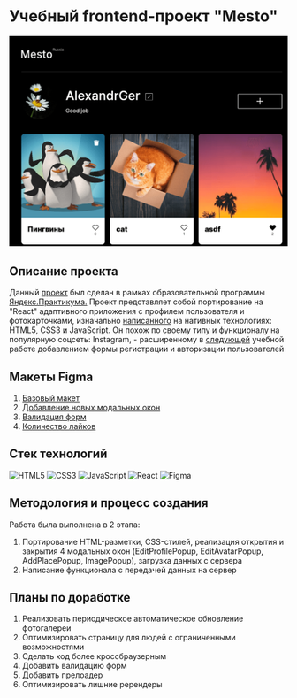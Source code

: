<h1>Учебный frontend-проект "Mesto"</h1>
<a href="https://alexandrger.github.io/mesto-react/">
<img src='./src/images/скрин-проекта.png'>
</a>

<h2>Описание проекта</h2>

Данный [проект](https://alexandrger.github.io/mesto-react/) был сделан в рамках образовательной программы [Яндекс.Практикума.](https://practicum.yandex.ru/) Проект представляет собой портирование на "React" адаптивного приложения с профилем пользователя и фотокарточками, изначально [написанного](https://github.com/AlexandrGer/mesto) на нативных технологиях: HTML5, CSS3 и JavaScript. Он похож по своему типу и функционалу на популярную соцсеть: Instagram, - расширенному в [следующей](https://github.com/AlexandrGer/react-mesto-auth) учебной работе добавлением формы регистрации и авторизации пользователей

<h2>Макеты Figma</h2>

1. [Базовый макет](https://www.figma.com/file/2cn9N9jSkmxD84oJik7xL7/JavaScript.-Sprint-4?type=design&node-id=0-1&mode=design&t=KS6PDlsHSVdsALkG-0)
2. [Добавление новых модальных окон](https://www.figma.com/file/bjyvbKKJN2naO0ucURl2Z0/JavaScript.-Sprint-5?type=design&node-id=0-1&mode=design&t=3ODPkVGCiQjIZPTx-0)
3. [Валидация форм](https://www.figma.com/file/kRVLKwYG3d1HGLvh7JFWRT/JavaScript.-Sprint-6?type=design&node-id=0-1&mode=design&t=bouugJIsLNyWI0nV-0)
4. [Количество лайков](https://www.figma.com/file/PSdQFRHoxXJFs2FH8IXViF/JavaScript.-Sprint-9?type=design&node-id=0-1&mode=design&t=BpbidFSVEiMAIFnV-0)

<h2>Стек технологий</h2>

![HTML5](https://img.shields.io/badge/html5-%23E34F26.svg?style=for-the-badge&logo=html5&logoColor=white)
![CSS3](https://img.shields.io/badge/css3-%231572B6.svg?style=for-the-badge&logo=css3&logoColor=white)
![JavaScript](https://img.shields.io/badge/javascript-%23323330.svg?style=for-the-badge&logo=javascript&logoColor=%23F7DF1E)
![React](https://img.shields.io/badge/react-%2320232a.svg?style=for-the-badge&logo=react&logoColor=%2361DAFB)
![Figma](https://img.shields.io/badge/figma-%23F24E1E.svg?style=for-the-badge&logo=figma&logoColor=white)

<h2>Методология и процесс создания</h2>
Работа была выполнена в 2 этапа:

1. Портирование HTML-разметки, CSS-стилей, реализация открытия и закрытия 4 модальных окон (EditProfilePopup, EditAvatarPopup, AddPlacePopup, ImagePopup), загрузка данных с сервера
2. Написание функционала с передачей данных на сервер

<h2>Планы по доработке</h2>

1. Реализовать периодическое автоматическое обновление фотогалереи<br>
2. Оптимизировать страницу для людей с ограниченными возможностями
3. Сделать код более кроссбраузерным
4. Добавить валидацию форм
5. Добавить прелоадер
6. Оптимизировать лишние ререндеры